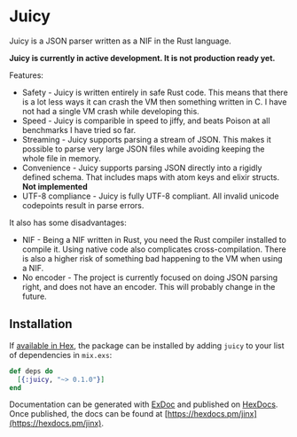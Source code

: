 # Juicy

Juicy is a JSON parser written as a NIF in the Rust language.

**Juicy is currently in active development. It is not production ready yet.**

Features:

* Safety - Juicy is written entirely in safe Rust code. This means that there is a lot less ways it can crash the VM then something written in C. I have not had a single VM crash while developing this.
* Speed - Juicy is comparible in speed to jiffy, and beats Poison at all benchmarks I have tried so far.
* Streaming - Juicy supports parsing a stream of JSON. This makes it possible to parse very large JSON files while avoiding keeping the whole file in memory.
* Convenience - Juicy supports parsing JSON directly into a rigidly defined schema. That includes maps with atom keys and elixir structs. **Not implemented**
* UTF-8 compliance - Juicy is fully UTF-8 compliant. All invalid unicode codepoints result in parse errors.

It also has some disadvantages:

* NIF - Being a NIF written in Rust, you need the Rust compiler installed to compile it. Using native code also complicates cross-compilation. There is also a higher risk of something bad happening to the VM when using a NIF.
* No encoder - The project is currently focused on doing JSON parsing right, and does not have an encoder. This will probably change in the future.

## Installation

If [available in Hex](https://hex.pm/docs/publish), the package can be installed
by adding `juicy` to your list of dependencies in `mix.exs`:

```elixir
def deps do
  [{:juicy, "~> 0.1.0"}]
end
```

Documentation can be generated with [ExDoc](https://github.com/elixir-lang/ex_doc)
and published on [HexDocs](https://hexdocs.pm). Once published, the docs can
be found at [https://hexdocs.pm/jinx](https://hexdocs.pm/jinx).

